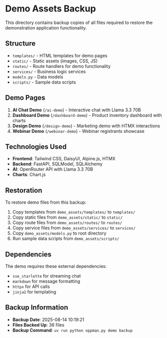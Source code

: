 # Demo Assets Backup

This directory contains backup copies of all files required to restore the demonstration application functionality.

## Structure

- `templates/` - HTML templates for demo pages
- `static/` - Static assets (images, CSS, JS)
- `routes/` - Route handlers for demo functionality
- `services/` - Business logic services
- `models.py` - Data models
- `scripts/` - Sample data scripts

## Demo Pages

1. **AI Chat Demo** (`/ai-demo`) - Interactive chat with Llama 3.3 70B
2. **Dashboard Demo** (`/dashboard-demo`) - Product inventory dashboard with charts
3. **Design Demo** (`/design-demo`) - Marketing demo with HTMX interactions
4. **Webinar Demo** (`/webinar-demo`) - Webinar registrants showcase

## Technologies Used

- **Frontend**: Tailwind CSS, DaisyUI, Alpine.js, HTMX
- **Backend**: FastAPI, SQLModel, SQLAlchemy
- **AI**: OpenRouter API with Llama 3.3 70B
- **Charts**: Chart.js

## Restoration

To restore demo files from this backup:

1. Copy templates from `demo_assets/templates/` to `templates/`
2. Copy static files from `demo_assets/static/` to `static/`
3. Copy route files from `demo_assets/routes/` to `routes/`
4. Copy service files from `demo_assets/services/` to `services/`
5. Copy `demo_assets/models.py` to root directory
6. Run sample data scripts from `demo_assets/scripts/`

## Dependencies

The demo requires these external dependencies:
- `sse_starlette` for streaming chat
- `markdown` for message formatting
- `httpx` for API calls
- `jinja2` for templating

## Backup Information

- **Backup Date**: 2025-08-14 10:19:21
- **Files Backed Up**: 36 files
- **Backup Command**: `uv run python oppman.py demo backup`
